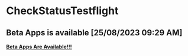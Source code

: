 # CheckStatusTestflight
## Beta Apps is available	[25/08/2023 09:29 AM]
**[Beta Apps Are Available!!!](https://github.com/manhnh97/CheckStatusTestflight/blob/master/Result_BetaAppsAvailable.md)**